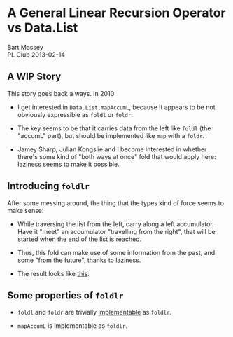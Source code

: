 # A General Linear Recursion Operator vs Data.List
Bart Massey  
PL Club 2013-02-14

## A WIP Story

This story goes back a ways. In 2010

* I get interested in `Data.List.mapAccumL`, because it appears to
  be not obviously expressible as `foldl` or `foldr`.

* The key seems to be that it carries data from the left like
  `foldl` (the "accumL" part), but should be implemented
  like `map` with a `foldr`.

* Jamey Sharp, Julian Kongslie and I become interested in
  whether there's some kind of "both ways at once" fold that would
  apply here: laziness seems to make it possible.

## Introducing `foldlr`

After some messing around, the thing that the types kind of
force seems to make sense:

* While traversing the list from the left, carry along
  a left accumulator. Have it "meet" an accumulator "travelling
  from the right", that will be started when the end of the
  list is reached.

* Thus, this fold can make use of some information from
  the past, and some "from the future", thanks to laziness.

* The result looks like [this](foldlr.hs.html).

## Some properties of `foldlr`

* `foldl` and `foldr` are trivially
  [implementable](foldlr.hs.html) as `foldlr`.

* `mapAccumL` is implementable as `foldlr`.
